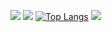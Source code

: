 ![](http://github-profile-summary-cards.vercel.app/api/cards/profile-details?username=kouki512&theme=dark)
![](http://github-profile-summary-cards.vercel.app/api/cards/repos-per-language?username=kouki512&theme=dark)
[![Top Langs](https://github-readme-stats.vercel.app/api/top-langs/?username=kouki512&layout=compact&theme=onedark)](https://github.com/anuraghazra/github-readme-stats)
![](http://github-profile-summary-cards.vercel.app/api/cards/productive-time?username=kouki512&theme=dark&utcOffset=8)
